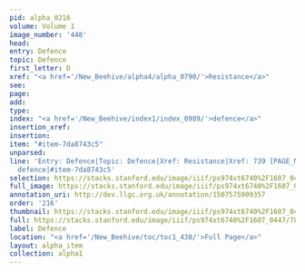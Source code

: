 ```yaml
---
pid: alpha_0216
volume: Volume 1
image_number: '448'
head: 
entry: Defence
topic: Defence
first_letter: D
xref: "<a href='/New_Beehive/alpha4/alpha_0790/'>Resistance</a>"
see: 
page: 
add: 
type: 
index: "<a href='/New_Beehive/index1/index_0989/'>defence</a>"
insertion_xref: 
insertion: 
item: "#item-7da8743c5"
unparsed: 
line: 'Entry: Defence|Topic: Defence|Xref: Resistance|Xref: 739 [PAGE_MISSING]|Index:
  defence|#item-7da8743c5'
selection: https://stacks.stanford.edu/image/iiif/ps974xt6740%2F1607_0447/788,2760,2958,538/full/0/default.jpg
full_image: https://stacks.stanford.edu/image/iiif/ps974xt6740%2F1607_0447/full/full/0/default.jpg
annotation_uri: http://dev.llgc.org.uk/annotation/1507575909357
order: '216'
thumbnail: https://stacks.stanford.edu/image/iiif/ps974xt6740%2F1607_0447/788,2760,600,180/250,/0/default.jpg
full: https://stacks.stanford.edu/image/iiif/ps974xt6740%2F1607_0447/788,2760,2958,538/full/0/default.jpg
label: Defence
location: "<a href='/New_Beehive/toc/toc1_438/'>Full Page</a>"
layout: alpha_item
collection: alpha1
---
```

